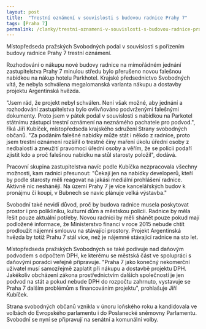 ```yaml
---
layout: post
title:  "Trestní oznámení v souvislosti s budovou radnice Prahy 7"
tags: [Praha 7]
permalink: /clanky/trestni-oznameni-v-souvislosti-s-budovou-radnice-prahy-7.html
---
```


Místopředseda pražských Svobodných podal v souvislosti s pořízením budovy radnice Prahy 7 trestní oznámení.

Rozhodování o nákupu nové budovy radnice na mimořádném jednání zastupitelstva  Prahy 7 minulou středu bylo přerušeno novou falešnou nabídkou na nákup hotelu Parkhotel. Krajské předsednictvo Svobodných vítá, že nebyla schválena megalomanská varianta nákupu a dostavby projektu Argentinská hvězda.

"Jsem rád, že projekt nebyl schválen. Není však možné, aby jednání a rozhodování zastupitelstva bylo ovlivňováno podvrženými falešnými dokumenty. Proto jsem v pátek podal v souvislosti s nabídkou na Parkotel státnímu zástupci trestní oznámení na neznámého pachatele pro podvod.", říká Jiří Kubíček, místopředseda krajského sdružení Strany svobodných občanů. "Za podáním falešné nabídky může stát i někdo z radnice, proto jsem trestní oznámení rozšířil o trestné činy maření úkolu úřední osoby z nedbalosti a zneužití pravomoci úřední osoby a věřím, že se policii podaří zjistit kdo a proč falešnou nabídku na stůl starosty položil", dodává.

Pracovní skupina zastupitelstva navíc podle Kubíčka nezpracovala všechny možnosti, kam radnici přesunout: "Čekají jen na nabídky developerů, kteří by podle starosty měli reagovat na jakási mediální prohlášení radnice. Aktivně nic neshánějí. Na území Prahy 7 je více kancelářských budov k pronájmu či koupi, v Bubnech se navíc plánuje velká výstavba."

Svobodní také nevidí důvod, proč by budova radnice musela poskytovat prostor i pro polikliniku, kulturní dům a městskou policii. Radnice by měla řešit pouze aktuální potřeby. Novou radnici by měli shánět pouze pokud mají podložené informace, že Ministerstvo financí v roce 2015 nebude chtít prodloužit nájemní smlouvu na stávající prostory. Projekt Argentinská hvězda by totiž Prahu 7 stál více, než je nájemné stávající radnice na sto let.

Místopředseda pražských Svobodných se také podivuje nad daňovým podvodem s odpočtem DPH, ke kterému se městská část ve spolupráci s daňovými poradci veřejně připravuje. "Praha 7 jako konečný nekomerční uživatel musí samozřejmě zaplatit při nákupu a dostavbě projektu DPH. Jakékoliv obcházení zákona prostřednictvím dalších společností je jen podvod na stát a pokud nebude DPH do rozpočtu zahrnuto, vystavuje se Praha 7 dalším problémům s financováním projektu", prohlašuje Jiří Kubíček.

Strana svobodných občanů vznikla v únoru loňského roku a kandidovala ve volbách do Evropského parlamentu i do Poslanecké sněmovny Parlamentu. Svobodní se nyní se připravují na senátní a komunální volby.
